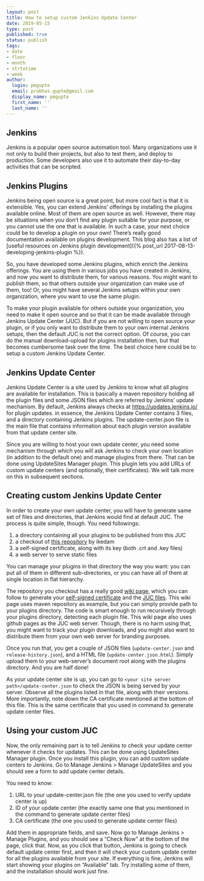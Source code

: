 ```yaml
---
layout: post
title: How to setup custom Jenkins Update Center
date: 2019-05-15
type: post
published: true
status: publish
tags:
- date
- floor
- month
- strtotime
- week
author:
  login: pmgupte
  email: prabhas.gupte@gmail.com
  display_name: pmgupte
  first_name: ''
  last_name: ''
---
```

## Jenkins

Jenkins is a popular open source automation tool. Many organizations use it not only to build their projects, but also to test them, and deploy to production. Some developers also use it to automate their day-to-day activities that can be scripted.

## Jenkins Plugins

Jenkins being open source is a great point, but more cool fact is that it is extensible. Yes, you can extend Jenkins’ offerings by installing the plugins available online. Most of them are open source as well. However, there may be situations when you don’t find any plugin suitable for your purpose, or you cannot use the one that is available. In such a case, your next choice could be to develop a plugin on your own! There’s really good documentation available on plugins development. This blog also has a list of [useful resources on Jenkins plugin development]({% post_url 2017-08-13-developing-jenkins-plugin %}).

So, you have developed some Jenkins plugins, which enrich the Jenkins offerings. You are using them in various jobs you have created in Jenkins, and now you want to distribute them, for various reasons. You might want to publish them, so that others outside your organization can make use of them, too! Or, you might have several Jenkins setups within your own organization, where you want to use the same plugin.

To make your plugin available for others outside your organization, you need to make it open source and so that it can be made available through Jenkins Update Center (JUC). But if you are not willing to open source your plugin, or if you only want to distribute them to your own internal Jenkins setups, then the default JUC is not the correct option. Of course, you can do the manual download-upload for plugins installation then, but that becomes cumbersome task over the time. The best choice here could be to setup a custom Jenkins Update Center.

## Jenkins Update Center

Jenkins Update Center is a site used by Jenkins to know what all plugins are available for installation. This is basically a maven repository holding all the plugin files and some JSON files which are referred by Jenkins’ update mechanism. By default, Jenkins always checks at https://updates.jenkins.io/ for plugin updates. in essence, the Jenkins Update Center contains 3 files, and a directory containing Jenkins plugins. The update-center.json file is the main file that contains information about each plugin version available from that update center site.

Since you are willing to host your own update center, you need some mechanism through which you will ask Jenkins to check your own location (in addition to the default one) and manage plugins from there. That can be done using UpdateSites Manager plugin. This plugin lets you add URLs of custom update centers (and optionally, their certificates). We will talk more on this in subsequent sections.

## Creating custom Jenkins Update Center

In order to create your own update center, you will have to generate same set of files and directories, that Jenkins would find at default JUC. The process is quite simple, though. You need followings:

1. a directory containing all your plugins to be published from this JUC
2. a checkout of [this repository](https://github.com/ikedam/backend-update-center2) by ikedam
3. a self-signed certificate, along with its key (both .crt and .key files)
4. a web server to serve static files

You can manage your plugins in that directory the way you want: you can put all of them in different sub-directories, or you can have all of them at single location in flat hierarchy.

The repository you checkout has a really good [wiki page](https://github.com/ikedam/backend-update-center2/wiki/How-to-create-your-own-Jenkins-Update-Center), which you can follow to generate your [self-signed certificate](https://github.com/ikedam/backend-update-center2/wiki/How-to-create-your-own-Jenkins-Update-Center#create-your-certificate) and the [JUC files](https://github.com/ikedam/backend-update-center2/wiki/How-to-create-your-own-Jenkins-Update-Center#generate-update-centerjson). This wiki page uses maven repository as example, but you can simply provide path to your plugins directory. The code is smart enough to run recursively through your plugins directory, detecting each plugin file. This wiki page also uses github pages as the JUC web server. Though, there is no harm using that, you might want to track your plugin downloads, and you might also want to distribute them from your own web server for branding purposes.

Once you run that, you get a couple of JSON files (`update-center.json` and `release-history.json`), and a HTML file (`update-center.json.html`). Simply upload them to your web-server’s document root along with the plugins directory. And you are half done!

As your update center site is up, you can go to `<your site server path>/update-center.json` to check the JSON is being served by your server. Observe all the plugins listed in that file, along with their versions. More importantly, note down the CA certificate mentioned at the bottom of this file. This is the same certificate that you used in command to generate update center files.

## Using your custom JUC

Now, the only remaining part is to tell Jenkins to check your update center whenever it checks for updates. This can be done using UpdateSites Manager plugin. Once you install this plugin, you can add custom update centers to Jenkins. Go to Manage Jenkins > Manage UpdateSites and you should see a form to add update center details.

You need to know:

1. URL to your update-center.json file (the one you used to verify update center is up)
2. ID of your update center (the exactly same one that you mentioned in the command to generate update center files)
3. CA certificate (the one you used to generate update center files)

Add them in appropriate fields, and save. Now go to Manage Jenkins > Manage Plugins, and you should see a “Check Now” at the bottom of the page, click that. Now, as you click that button, Jenkins is going to check default update center first, and then it will check your custom update center for all the plugins available from your site. If everything is fine, Jenkins will start showing your plugins on “Available” tab. Try installing some of them, and the installation should work just fine.
